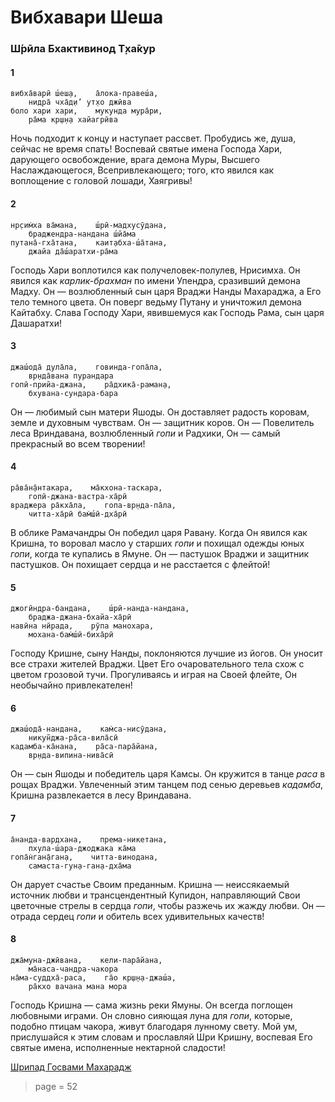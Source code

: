 # Вибхавари Шеша

### Ш́рӣла Бхактивинод Т̣ха̄кур

#### 1

    вибха̄варӣ ш́еш̣а,    а̄лока-правеш́а,
        нидра̄ чха̄д̣и’ ут̣хо джӣва
    боло хари хари,    мукунда мура̄ри,
        ра̄ма кр̣ш̣н̣а хайагрӣва

Ночь подходит к концу и наступает рассвет. Пробудись же, душа, сейчас не время спать! Воспевай святые имена Господа Хари, дарующего освобождение, врага демона Муры, Высшего Наслаждающегося, Всепривлекающего; того, кто явился как воплощение с головой лошади, Хаягривы!

#### 2

    нр̣сим̇ха ва̄мана,    ш́рӣ-мадхусӯдана,
        браджендра-нандана ш́йа̄ма
    путана̄-гха̄тана,    каит̣абха-ш́а̄тана,
        джайа да̄ш́аратхи-ра̄ма

Господь Хари воплотился как получеловек-полулев, Нрисимха. Он явился как *карлик-брахман* по имени Упендра, сразивший демона Мадху. Он — возлюбленный сын царя Враджи Нанды Махараджа, а Его тело темного цвета. Он поверг ведьму Путану и уничтожил демона Кайтабху. Слава Господу Хари, явившемуся как Господь Рама, сын царя Дашаратхи!

#### 3

    джаш́ода̄ дула̄ла,    говинда-гопа̄ла,
        вр̣нда̄вана пурандара
    гопӣ-прийа-джана,    ра̄дхика̄-раман̣а,
        бхувана-сундара-бара

Он — любимый сын матери Яшоды. Он доставляет радость коровам, земле и духовным чувствам. Он — защитник коров. Он — Повелитель леса Вриндавана, возлюбленный *гопи* и Радхики, Он — самый прекрасный во всем творении!

#### 4

    ра̄ва̄н̣а̄нтакара,    ма̄кхона-таскара,
        гопӣ-джана-вастра-ха̄рӣ
    враджера ра̄кха̄ла,    гопа-вр̣нда-па̄ла,
        читта-ха̄рӣ бам̇ш́ӣ-дха̄рӣ

В облике Рамачандры Он победил царя Равану. Когда Он явился как Кришна, то воровал масло у старших *гопи* и похищал одежды юных *гопи*, когда те купались в Ямуне. Он — пастушок Враджи и защитник пастушков. Он похищает сердца и не расстается с флейтой!

#### 5

    джогӣндра-бандана,    ш́рӣ-нанда-нандана,
        браджа-джана-бхайа-ха̄рӣ
    навӣна нӣрада,    рӯпа манохара,
        мохана-бам̇ш́ӣ-биха̄рӣ

Господу Кришне, сыну Нанды, поклоняются лучшие из йогов. Он уносит все страхи жителей Враджи. Цвет Его очаровательного тела схож с цветом грозовой тучи. Прогуливаясь и играя на Своей флейте, Он необычайно привлекателен!

#### 6

    джаш́ода̄-нандана,    кам̇са-нисӯдана,
        никун̃джа-ра̄са-вила̄сӣ
    кадамба-ка̄нана,    ра̄са-пара̄йана,
        вр̣нда-випина-нива̄сӣ

Он — сын Яшоды и победитель царя Камсы. Он кружится в танце *раса* в рощах Враджи. Увлеченный этим танцем под сенью деревьев *кадамба*, Кришна развлекается в лесу Вриндавана.

#### 7

    а̄нанда-вардхана,    према-никетана,
        пхула-ш́ара-джоджака ка̄ма
    гопа̄н̇ган̣а̄ган̣а,    читта-винодана,
        самаста-гун̣а-ган̣а-дха̄ма

Он дарует счастье Своим преданным. Кришна — неиссякаемый источник любви и трансцендентный Купидон, направляющий Свои цветочные стрелы в сердца *гопи*, чтобы разжечь их жажду любви. Он — отрада сердец *гопи* и обитель всех удивительных качеств!

#### 8

    джа̄муна-джӣвана,    кели-пара̄йана,
        ма̄наса-чандра-чакора
    на̄ма-суддха̄-раса,    га̄о кр̣ш̣н̣а-джаш́а,
        ра̄кхо вачана мана мора

Господь Кришна — сама жизнь реки Ямуны. Он всегда поглощен любовными играми. Он словно сияющая луна для *гопи*, которые, подобно птицам чакора, живут благодаря лунному свету. Мой ум, прислушайся к этим словам и прославляй Шри Кришну, воспевая Его святые имена, исполненные нектарной сладости!


[Шрипад Госвами Махарадж](https://soundcloud.com/bharatimaharaj/goswami-maharaj-vibhavari)


> page = 52